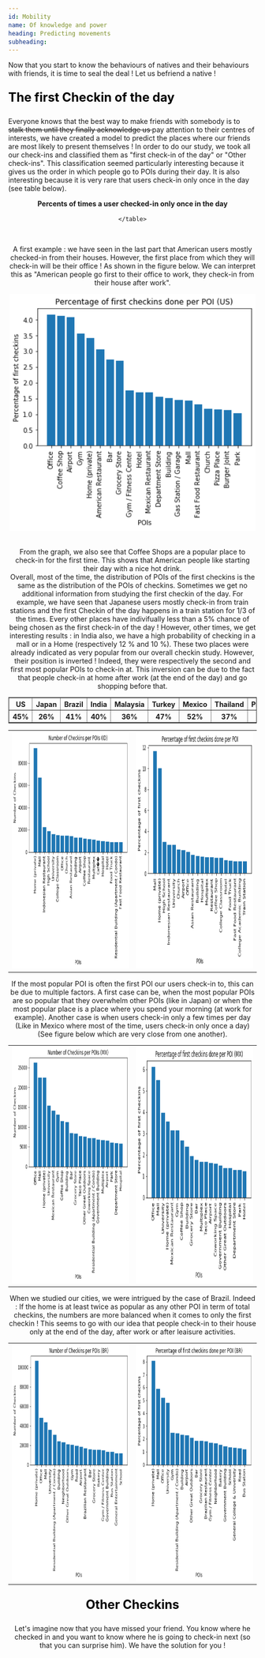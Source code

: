 ```yaml
---
id: Mobility
name: Of knowledge and power
heading: Predicting movements
subheading: 
---
```


Now that you start to know the behaviours of natives and their behaviours with friends, it is time to seal the deal ! Let us befriend a native ! <br>
<p style="color:black;font-size:25px;"><b>The first Checkin of the day</b></p>

Everyone knows that the best way to make friends with somebody is to <s> stalk them until they finally acknowledge us </s> pay attention to their centres of interests, we have created a model to predict the places where our friends are most likely to present themselves ! In order to do our study, we took all our check-ins and classified them as "first check-in of the day" or "Other check-ins". This classification seemed particularly interesting because it gives us the order in which people go to POIs during their day. It is also interesting because it is very rare that users check-in only once in the day (see table below).<br>

<html>
<center>
  <head>
    <title>Percents of times a user checked-in only once in the day</title>
    <b>Percents of times a user checked-in only once in the day</b>
  </head>
  <body>
    <table border="1">
      <tr>
        <th> US </th>
        <th>Japan</th>
        <th>Brazil</th>
        <th>India</th>
        <th>Malaysia</th>
        <th>Turkey</th>
        <th>Mexico</th>
        <th>Thailand</th>
        <th>Phillipines</th>
      </tr>
      <tr>
        <th>45%</th>
        <th>26%</th>
        <th>41%</th>
        <th>40%</th>
        <th>36%</th>
        <th>47%</th>
        <th>52%</th>
        <th>37%</th>
        <th>36%</th>
      </tr>
      
    </table>
  </body>
  </center>
</html><br>

A first example : we have seen in the last part that American users mostly checked-in from their houses. However, the first place from which they will check-in will be their office ! As shown in the figure below. We can interpret this as "American people go first to their office to work, they check-in from their house after work".

<tr>
<center><img src="img/first_POI_USA.png" alt="drawing" width=500 height=480/></center>
<tr/> <br>

From the graph, we also see that Coffee Shops are a popular place to check-in for the first time. This shows that American people like starting their day with a nice hot drink. <br>
Overall, most of the time, the distribution of POIs of the first checkins is the same as the distribution of the POIs of checkins. Sometimes we get no additional information from studying the first checkin of the day. For example, we have seen that Japanese users mostly check-in from train stations and the first Checkin of the day happens in a train station for 1/3 of the times. Every other places have indivifually less than a 5% chance of being chosen as the first check-in of the day ! However, other times, we get interesting results : in India also, we have a high probability of checking in a mall or in a Home (respectively 12 % and 10 %). These two places were already indicated as very popular from our overall checkin study. However, their position is inverted ! Indeed,  they were respectively the second and first most popular POIs to check-in at. This inversion can be due to the fact that people check-in at home after work (at the end of the day) and go shopping before that.<br>
<table>
<center>
  <tr>
    <td><img src="img/Number_checkins_per_poi_ID.png" width=500 height=480></td>
    <td><img src="img/first_POI_India.png" width=500 height=480></td>
  </tr>
  </center>
</table>
If the most popular POI is often the first POI our users check-in to, this can be due to multiple factors. A first case can be, when the most popular POIs are so popular that they overwhelm other POIs (like in Japan) or when the most popular place is a place where you spend your morning (at work for example). Another case is when users check-in only a few times per day (Like in Mexico where most of the time, users check-in only once a day)(See figure below which are very close from one another).

<table>
<center>
  <tr>
    <td><img src="img/Number_checkins_per_poi_Mexico.png" width=500 height=480></td>
    <td><img src="img/first_POI_Mexico.png" width=500 height=480></td>
  </tr>
  </center>
</table>
When we studied our cities, we were intrigued by the case of Brazil. Indeed : If the home is at least twice as popular as any other POI in term of total checkins, the numbers are more balanced when it comes to only the first checkin ! This seems to go with our idea that people check-in to their house only at the end of the day, after work or after leaisure activities.
<table>
<center>
  <tr>
    <td><img src="img/Number_checkins_per_poi_BR.png" width=500 height=480></td>
    <td><img src="img/first_POI_BR.png" width=500 height=480></td>
  </tr>
  </center>
</table>

<p style="color:black;font-size:25px;"><b>Other Checkins</b></p>

Let's imagine now that you have missed your friend. You know where he checked in and you want to know where he is going to check-in next (so that you can surprise him). We have the solution for you !

